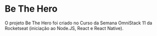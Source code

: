 # Be The Hero

O projeto Be The Hero foi criado no Curso da Semana OmniStack 11 da Rocketseat (iniciação ao Node.JS, React e React Native).

